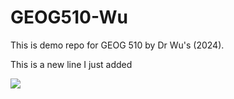 # GEOG510-Wu
This is demo repo for GEOG 510 by Dr Wu's (2024).

This is a new line I just added


![](https://media.giphy.com/media/v1.Y2lkPTc5MGI3NjExdHRyNnkxNXgzczJrbG43NDQ0Y21ud3lseWRwczJ5eXZna3h1NHJ3eSZlcD12MV9naWZzX3NlYXJjaCZjdD1n/xT0xeuOy2Fcl9vDGiA/giphy.gif)